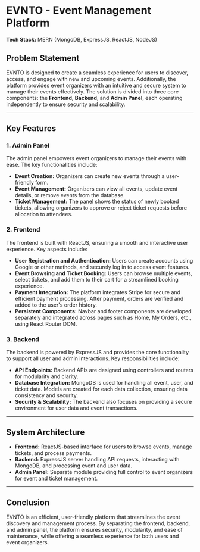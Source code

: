 # EVNTO - Event Management Platform

**Tech Stack:** MERN (MongoDB, ExpressJS, ReactJS, NodeJS)

## Problem Statement
EVNTO is designed to create a seamless experience for users to discover, access, and engage with new and upcoming events. Additionally, the platform provides event organizers with an intuitive and secure system to manage their events effectively. The solution is divided into three core components: the **Frontend**, **Backend**, and **Admin Panel**, each operating independently to ensure security and scalability.


---

## Key Features

### 1. **Admin Panel**
The admin panel empowers event organizers to manage their events with ease. The key functionalities include:
- **Event Creation:** Organizers can create new events through a user-friendly form.
- **Event Management:** Organizers can view all events, update event details, or remove events from the database.
- **Ticket Management:** The panel shows the status of newly booked tickets, allowing organizers to approve or reject ticket requests before allocation to attendees.


### 2. **Frontend**
The frontend is built with ReactJS, ensuring a smooth and interactive user experience. Key aspects include:
- **User Registration and Authentication:** Users can create accounts using Google or other methods, and securely log in to access event features.
- **Event Browsing and Ticket Booking:** Users can browse multiple events, select tickets, and add them to their cart for a streamlined booking experience.
- **Payment Integration:** The platform integrates Stripe for secure and efficient payment processing. After payment, orders are verified and added to the user's order history.
- **Persistent Components:** Navbar and footer components are developed separately and integrated across pages such as Home, My Orders, etc., using React Router DOM.



### 3. **Backend**
The backend is powered by ExpressJS and provides the core functionality to support all user and admin interactions. Key responsibilities include:
- **API Endpoints:** Backend APIs are designed using controllers and routers for modularity and clarity.
- **Database Integration:** MongoDB is used for handling all event, user, and ticket data. Models are created for each data collection, ensuring data consistency and security.
- **Security & Scalability:** The backend also focuses on providing a secure environment for user data and event transactions.



---

## System Architecture

- **Frontend:** ReactJS-based interface for users to browse events, manage tickets, and process payments.
- **Backend:** ExpressJS server handling API requests, interacting with MongoDB, and processing event and user data.
- **Admin Panel:** Separate module providing full control to event organizers for event and ticket management.



---

## Conclusion
EVNTO is an efficient, user-friendly platform that streamlines the event discovery and management process. By separating the frontend, backend, and admin panel, the platform ensures security, modularity, and ease of maintenance, while offering a seamless experience for both users and event organizers.


